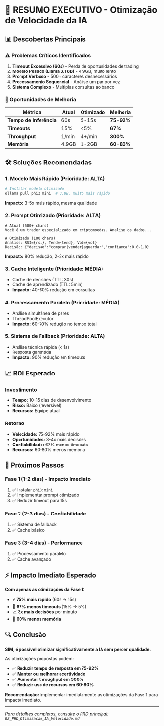 # 🚀 RESUMO EXECUTIVO - Otimização de Velocidade da IA

## 📊 Descobertas Principais

### ⚠️ Problemas Críticos Identificados

1. **Timeout Excessivo (60s)** - Perda de oportunidades de trading
2. **Modelo Pesado (Llama 3.1 8B)** - 4.9GB, muito lento
3. **Prompt Verboso** - 500+ caracteres desnecessários
4. **Processamento Sequencial** - Análise um par por vez
5. **Sistema Complexo** - Múltiplas consultas ao banco

### 🎯 Oportunidades de Melhoria

| Métrica | Atual | Otimizado | Melhoria |
|---------|-------|-----------|----------|
| **Tempo de Inferência** | 60s | 5-15s | **75-92%** |
| **Timeouts** | 15% | <5% | **67%** |
| **Throughput** | 1/min | 4+/min | **300%** |
| **Memória** | 4.9GB | 1-2GB | **60-80%** |

## 🛠️ Soluções Recomendadas

### 1. **Modelo Mais Rápido** (Prioridade: ALTA)
```bash
# Instalar modelo otimizado
ollama pull phi3:mini  # 3.8B, muito mais rápido
```
**Impacto:** 3-5x mais rápido, mesma qualidade

### 2. **Prompt Otimizado** (Prioridade: ALTA)
```
# Atual (500+ chars)
Você é um trader especializado em criptomoedas. Analise os dados...

# Otimizado (100 chars)
Analise: RSI={rsi}, Tend={tend}, Vol={vol}
Decisão: {"decisao":"comprar|vender|aguardar","confianca":0.0-1.0}
```
**Impacto:** 80% redução, 2-3x mais rápido

### 3. **Cache Inteligente** (Prioridade: MÉDIA)
- Cache de decisões (TTL: 30s)
- Cache de aprendizado (TTL: 5min)
- **Impacto:** 40-60% redução em consultas

### 4. **Processamento Paralelo** (Prioridade: MÉDIA)
- Análise simultânea de pares
- ThreadPoolExecutor
- **Impacto:** 60-70% redução no tempo total

### 5. **Sistema de Fallback** (Prioridade: ALTA)
- Análise técnica rápida (< 1s)
- Resposta garantida
- **Impacto:** 90% redução em timeouts

## 📈 ROI Esperado

### Investimento
- **Tempo:** 10-15 dias de desenvolvimento
- **Risco:** Baixo (reversível)
- **Recursos:** Equipe atual

### Retorno
- **Velocidade:** 75-92% mais rápido
- **Oportunidades:** 3-4x mais decisões
- **Confiabilidade:** 67% menos timeouts
- **Recursos:** 60-80% menos memória

## 🎯 Próximos Passos

### Fase 1 (1-2 dias) - Impacto Imediato
1. ✅ Instalar `phi3:mini`
2. ✅ Implementar prompt otimizado
3. ✅ Reduzir timeout para 15s

### Fase 2 (2-3 dias) - Confiabilidade
1. ✅ Sistema de fallback
2. ✅ Cache básico

### Fase 3 (3-4 dias) - Performance
1. ✅ Processamento paralelo
2. ✅ Cache avançado

## ⚡ Impacto Imediato Esperado

**Com apenas as otimizações da Fase 1:**
- ⚡ **75% mais rápido** (60s → 15s)
- 🎯 **67% menos timeouts** (15% → 5%)
- 📈 **3x mais decisões** por minuto
- 💾 **60% menos memória**

## 🔍 Conclusão

**SIM, é possível otimizar significativamente a IA sem perder qualidade.**

As otimizações propostas podem:
- ✅ **Reduzir tempo de resposta em 75-92%**
- ✅ **Manter ou melhorar acertividade**
- ✅ **Aumentar throughput em 300%**
- ✅ **Reduzir uso de recursos em 60-80%**

**Recomendação:** Implementar imediatamente as otimizações da Fase 1 para impacto imediato.

---

*Para detalhes completos, consulte o PRD principal: `02_PRD_Otimizacao_IA_Velocidade.md`* 